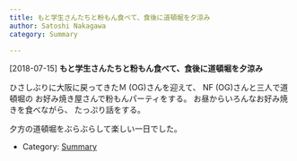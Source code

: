 ```yaml
---
title: もと学生さんたちと粉もん食べて、食後に道頓堀を夕涼み
author: Satoshi Nakagawa
category: Summary

---
```


[2018-07-15] **もと学生さんたちと粉もん食べて、食後に道頓堀を夕涼み** 

 ひさしぶりに大阪に戻ってきたＭ (OG)さんを迎えて、
NF (OG)さんと三人で道頓堀の
お好み焼き屋さんで粉もんパーティをする。
お昼からいろんなお好み焼きを食べながら、
たっぷり話をする。

 夕方の道頓堀をぶらぶらして楽しい一日でした。

- Category: [Summary](https://merapano.github.io/categories.html#Summary)

